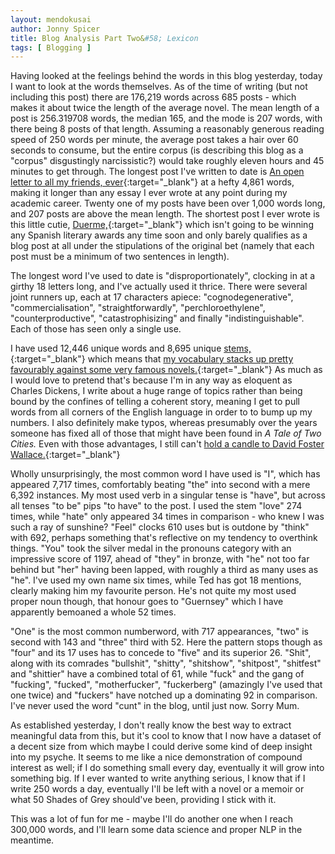 ```yaml
---
layout: mendokusai
author: Jonny Spicer
title: Blog Analysis Part Two&#58; Lexicon
tags: [ Blogging ]
---
```

Having looked at the feelings behind the words in this blog yesterday, today I want to look at the words themselves. As of the time of writing (but not including this post) there are
176,219 words across 685 posts - which makes it about twice the length of the average novel. The mean length of a post is 256.319708 words, the median 165, and the mode
is 207 words, with there being 8 posts of that length. Assuming a reasonably generous reading speed of 250 words per minute, the average post takes a hair over 60 seconds to
consume, but the entire corpus (is describing this blog as a "corpus" disgustingly narcissistic?) would take roughly eleven hours and 45 minutes to get through. The longest post
I've written to date is [An open letter to all my friends, ever](tartarus/2018/10/27/an-open-letter-to-all-my-friends-ever){:target="_blank"} at a hefty 4,861 words, making it
longer than any essay I ever wrote at any point during my academic career. Twenty one of my posts have been over 1,000 words long, and 207 posts are above the mean length. The
shortest post I ever wrote is this little cutie, [Duerme,](/mendokusai/2017/12/10/duerme){:target="_blank"} which isn't going to be winning any Spanish literary awards any time
soon and only barely qualifies as a blog post at all under the stipulations of the original bet (namely that each post must be a minimum of two sentences in length).

The longest word I've used to date is "disproportionately", clocking in at a girthy 18 letters long, and I've actually used it thrice. There were several joint runners up, each at
17 characters apiece: "cognodegenerative", "commercialisation", "straightforwardly", "perchloroethylene", "counterproductive", "catastrophisizing" and finally "indistinguishable". Each of
those has seen only a single use.

I have used 12,446 unique words and 8,695 unique [stems,](https://en.wikipedia.org/wiki/Word_stem){:target="_blank"} which means that
[my vocabulary stacks up pretty favourably against some very famous novels.](http://www.tylervigen.com/literature-statistics){:target="_blank"} As much as I would love to pretend that's because
I'm in any way as eloquent as Charles Dickens, I write about a huge range of topics rather than being bound by the confines of telling a coherent story, meaning I get to pull words from
all corners of the English language in order to to bump up my numbers. I also definitely make typos, whereas presumably over the years someone has fixed all of those that might have
been found in *A Tale of Two Cities.* Even with those advantages, I still can't [hold a candle to David Foster Wallace.](http://ryancompton.net/2014/06/06/statistical-features-of-infinite-jest/){:target="_blank"}

Wholly unsurprisingly, the most common word I have used is "I", which has appeared 7,717 times, comfortably beating "the" into second with a mere 6,392 instances. My most used verb in a singular tense is "have",
but across all tenses "to be" pips "to have" to the post. I used the stem "love" 274 times, while "hate" only appeared 34 times in comparison - who knew I was such a ray of sunshine? "Feel" clocks 610 uses but
is outdone by "think" with 692, perhaps something that's reflective on my tendency to overthink things. "You" took the silver medal in the pronouns category with an impressive score of 1197, ahead of "they"
in bronze, with "he" not too far behind but "her" having been lapped, with roughly a third as many uses as "he". I've used my own name six times, while Ted has got 18 mentions, clearly making him my favourite person.
He's not quite my most used proper noun though, that honour goes to "Guernsey" which I have apparently bemoaned a whole 52 times.

"One" is the most common numberword, with 717 appearances, "two" is second with 143 and "three" third with 52. Here the pattern stops though as "four" and its 17 uses has to concede to "five" and its superior 26.
"Shit", along with its comrades "bullshit", "shitty", "shitshow", "shitpost", "shitfest" and "shittier" have a combined total of 61, while "fuck" and the gang of "fucking", "fucked", "motherfucker", "fuckerberg"
(amazingly I've used that one twice) and "fuckers" have notched up a dominating 92 in comparison. I've never used the word "cunt" in the blog, until just now. Sorry Mum.

As established yesterday, I don't really know the best way to extract meaningful data from this, but it's cool to know that I now have a dataset of a decent size from which maybe I could derive some kind of deep
insight into my psyche. It seems to me like a nice demonstration of compound interest as well; if I do something small every day, eventually it will grow into something big. If I ever wanted to write anything
serious, I know that if I write 250 words a day, eventually I'll be left with a novel or a memoir or what 50 Shades of Grey should've been, providing I stick with it.

This was a lot of fun for me - maybe I'll do another one when I reach 300,000 words, and I'll learn some data science and proper NLP in the meantime.

